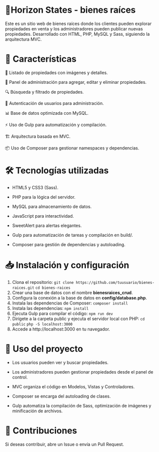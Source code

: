 # 📌Horizon States - bienes raíces
Este es un sitio web de bienes raíces donde los clientes pueden explorar propiedades en venta y los administradores pueden publicar nuevas propiedades. Desarrollado con HTML, PHP, MySQL y Sass, siguiendo la arquitectura MVC.
# 🚀 Características
🏡 Listado de propiedades con imágenes y detalles.

📂 Panel de administración para agregar, editar y eliminar propiedades.

🔍 Búsqueda y filtrado de propiedades.

🔐 Autenticación de usuarios para administración.

📊 Base de datos optimizada con MySQL.

⚡ Uso de Gulp para automatización y compilación.

🏗️ Arquitectura basada en MVC.

📦 Uso de Composer para gestionar namespaces y dependencias.

# 🛠️ Tecnologías utilizadas
- HTML5 y CSS3 (Sass).

- PHP para la lógica del servidor.

- MySQL para almacenamiento de datos.

- JavaScript para interactividad.

- SweetAlert para alertas elegantes.

- Gulp para automatización de tareas y compilación en build/.

- Composer para gestión de dependencias y autoloading.

# 📥 Instalación y configuración
1. Clona el repositorio:
	`git clone https://github.com/tuusuario/bienes-raices.git`
	`cd bienes-raices`
2.  Crear una base de datos con el nombre **bienesraices_crud**.
3. Configura la conexión a la base de datos en **config/database.php**.
4. Instala las dependencias de Composer:
	`composer install`
5. Instala las dependencias:
	`npm install`
6. Ejecuta Gulp para compilar el código:
	`npm run dev`
7. Dirígete a la carpeta public y ejecuta el servidor local con PHP:
	`cd public`
	`php -S localhost:3000`
8. Accede a http://localhost:3000 en tu navegador.
# 📌 Uso del proyecto
- Los usuarios pueden ver y buscar propiedades.

- Los administradores pueden gestionar propiedades desde el panel de control.

- MVC organiza el código en Modelos, Vistas y Controladores.

- Composer se encarga del autoloading de clases.

- Gulp automatiza la compilación de Sass, optimización de imágenes y minificación de archivos.
# 📝 Contribuciones
Si deseas contribuir, abre un Issue o envía un Pull Request.
